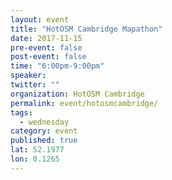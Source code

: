 ```yaml
---
layout: event 
title: "HotOSM Cambridge Mapathon"
date: 2017-11-15
pre-event: false
post-event: false
time: "6:00pm-9:00pm"
speaker:
twitter: ""
organization: HotOSM Cambridge
permalink: event/hotosmcambridge/
tags:
  - wednesday 
category: event
published: true
lat: 52.1977
lon: 0.1265
---
```

